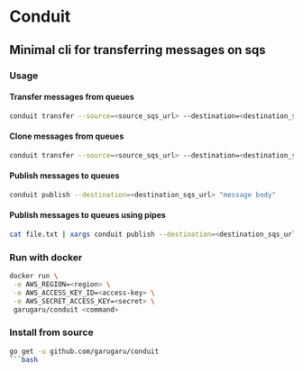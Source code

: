 # Conduit 

## Minimal cli for transferring messages on sqs 

### Usage 

#### Transfer messages from queues 
```bash
conduit transfer --source=<source_sqs_url> --destination=<destination_sqs_url> --concurrency=10
```

#### Clone messages from queues 
```bash
conduit transfer --source=<source_sqs_url> --destination=<destination_sqs_url> --delete=false 
```

#### Publish messages to queues 
```bash
conduit publish --destination=<destination_sqs_url> "message body" 
```

#### Publish messages to queues using pipes  
```bash
cat file.txt | xargs conduit publish --destination=<destination_sqs_url> 
```


### Run with docker

```bash
docker run \
 -e AWS_REGION=<region> \
 -e AWS_ACCESS_KEY_ID=<access-key> \
 -e AWS_SECRET_ACCESS_KEY=<secret> \
 garugaru/conduit <command>
```

### Install from source


```bash
go get -u github.com/garugaru/conduit
```bash
